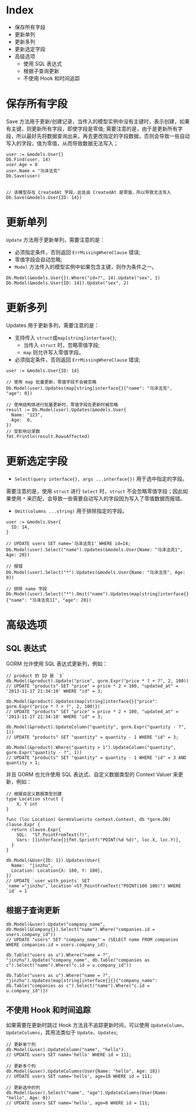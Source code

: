 # Index

- 保存所有字段
- 更新单列
- 更新多列
- 更新选定字段
- 高级选项
  - 使用 SQL 表达式
  - 根据子查询更新
  - 不使用 Hook 和时间追踪

# 保存所有字段

Save 方法用于更新/创建记录，当传入的模型实例中没有主键时，表示创建，如果有主键，则更新所有字段，即使字段是零值;
需要注意的是，由于是更新所有字段，所以最好先将数据查询出来，再去更改指定的字段数据，否则会导致一些自动写入的字段，值为零值，从而导致数据无法写入；

```
user := &models.User{}
Db.Find(user, 14)
user.Age = 0
user.Name = "马泽法克"
Db.Save(user)


// 该模型存在 CreatedAt 字段，此处由 CreatedAt 是零值，所以导致无法写入
Db.Save(&models.User{ID: 14})
```

# 更新单列

`Update` 方法用于更新单列，需要注意的是：

- 必须指定条件，否则返回 `ErrMissingWhereClause` 错误;
- 零值字段会自动忽略;
- `Model` 方法传入的模型实例中如果包含主键，则作为条件之一。

```
Db.Model(&models.User{}).Where("id=?", 14).Update("sex", 1)
Db.Model(&models.User{ID: 14}).Update("sex", 2)
```

# 更新多列

Updates 用于更新多列，需要注意的是：

- 支持传入 `struct`或`map[string]interface{}`;
  - 当传入 `struct` 时，忽略零值字段;
  - `map` 则允许写入零值字段。
- 必须指定条件，否则返回 `ErrMissingWhereClause` 错误;

```
user := &models.User{ID: 14}

// 使用 map 批量更新，零值字段不会被忽略
Db.Model(user).Updates(map[string]interface{}{"name": "马泽法克", "age": 0})

// 使用结构体进行批量更新时，零值字段在更新时被忽略
result := Db.Model(user).Updates(&models.User{
  Name: "123",
  Age:  0,
})
// 受影响记录数
fmt.Println(result.RowsAffected)
```

# 更新选定字段

- `Select(query interface{}, args ...interface{})` 用于选中指定的字段。

需要注意的是，使用 `struct` 进行 `Select` 时，`struct` 不会忽略零值字段；因此如果使用 `*` 来匹配，会导致一些需要自动写入的字段因为写入了零值数据而报错。

- `Omit(columns ...string)` 用于排除指定的字段。

```
user := &models.User{
  ID: 14,
}

// UPDATE users SET name='马泽法克1' WHERE id=14;
Db.Model(user).Select("name").Updates(&models.User{Name: "马泽法克1", Age: 20})

// 报错
Db.Model(user).Select("*").Updates(&models.User{Name: "马泽法克", Age: 0})

// 排除 name 字段
Db.Model(user).Select("*").Omit("name").Updates(map[string]interface{}{"name": "马泽法克11", "age": 20})
```

# 高级选项

## SQL 表达式

GORM 允许使用 SQL 表达式更新列，例如：

```
// product 的 ID 是 `3`
db.Model(&product).Update("price", gorm.Expr("price * ? + ?", 2, 100))
// UPDATE "products" SET "price" = price * 2 + 100, "updated_at" = '2013-11-17 21:34:10' WHERE "id" = 3;

db.Model(&product).Updates(map[string]interface{}{"price": gorm.Expr("price * ? + ?", 2, 100)})
// UPDATE "products" SET "price" = price * 2 + 100, "updated_at" = '2013-11-17 21:34:10' WHERE "id" = 3;

db.Model(&product).UpdateColumn("quantity", gorm.Expr("quantity - ?", 1))
// UPDATE "products" SET "quantity" = quantity - 1 WHERE "id" = 3;

db.Model(&product).Where("quantity > 1").UpdateColumn("quantity", gorm.Expr("quantity - ?", 1))
// UPDATE "products" SET "quantity" = quantity - 1 WHERE "id" = 3 AND quantity > 1;
```

并且 GORM 也允许使用 SQL 表达式、自定义数据类型的 Context Valuer 来更新，例如：

```
// 根据自定义数据类型创建
type Location struct {
    X, Y int
}

func (loc Location) GormValue(ctx context.Context, db *gorm.DB) clause.Expr {
  return clause.Expr{
    SQL:  "ST_PointFromText(?)",
    Vars: []interface{}{fmt.Sprintf("POINT(%d %d)", loc.X, loc.Y)},
  }
}

db.Model(&User{ID: 1}).Updates(User{
  Name:  "jinzhu",
  Location: Location{X: 100, Y: 100},
})
// UPDATE `user_with_points` SET `name`="jinzhu",`location`=ST_PointFromText("POINT(100 100)") WHERE `id` = 1
```

## 根据子查询更新

```
db.Model(&user).Update("company_name", db.Model(&Company{}).Select("name").Where("companies.id = users.company_id"))
// UPDATE "users" SET "company_name" = (SELECT name FROM companies WHERE companies.id = users.company_id);

db.Table("users as u").Where("name = ?", "jinzhu").Update("company_name", db.Table("companies as c").Select("name").Where("c.id = u.company_id"))

db.Table("users as u").Where("name = ?", "jinzhu").Updates(map[string]interface{}{}{"company_name": db.Table("companies as c").Select("name").Where("c.id = u.company_id")})
```

## 不使用 Hook 和时间追踪

如果需要在更新时跳过 Hook 方法且不追踪更新时间，可以使用 `UpdateColumn`、`UpdateColumns`，其用法类似于 `Update`、`Updates`;

```
// 更新单个列
db.Model(&user).UpdateColumn("name", "hello")
// UPDATE users SET name='hello' WHERE id = 111;

// 更新多个列
db.Model(&user).UpdateColumns(User{Name: "hello", Age: 18})
// UPDATE users SET name='hello', age=18 WHERE id = 111;

// 更新选中的列
db.Model(&user).Select("name", "age").UpdateColumns(User{Name: "hello", Age: 0})
// UPDATE users SET name='hello', age=0 WHERE id = 111;
```
